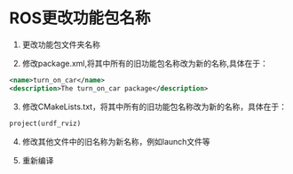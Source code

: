 # ROS更改功能包名称

1. 更改功能包文件夹名称
   
2. 修改package.xml,将其中所有的旧功能包名称改为新的名称,具体在于：
```xml
<name>turn_on_car</name>
<description>The turn_on_car package</description>
```

3. 修改CMakeLists.txt，将其中所有的旧功能包名称改为新的名称，具体在于：
```xml
project(urdf_rviz)
```

4. 修改其他文件中的旧名称为新名称，例如launch文件等

5. 重新编译